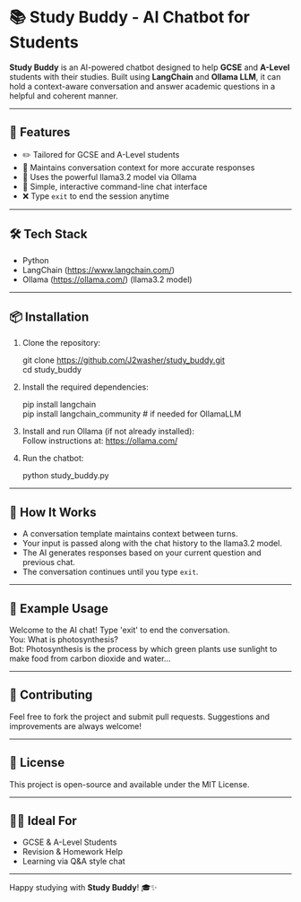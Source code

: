 # 📚 Study Buddy - AI Chatbot for Students 


**Study Buddy** is an AI-powered chatbot designed to help **GCSE** and **A-Level** students with their studies. Built using **LangChain** and **Ollama LLM**, it can hold a context-aware conversation and answer academic questions in a helpful and coherent manner.

---

## 🚀 Features

- ✏️ Tailored for GCSE and A-Level students  
- 🧠 Maintains conversation context for more accurate responses  
- 🤖 Uses the powerful llama3.2 model via Ollama  
- 💬 Simple, interactive command-line chat interface  
- ❌ Type `exit` to end the session anytime

---

## 🛠️ Tech Stack

- Python  
- LangChain (https://www.langchain.com/)  
- Ollama (https://ollama.com/) (llama3.2 model)

---

## 📦 Installation

1. Clone the repository:

   git clone https://github.com/J2washer/study_buddy.git  
   cd study_buddy

2. Install the required dependencies:

   pip install langchain  
   pip install langchain_community  # if needed for OllamaLLM

3. Install and run Ollama (if not already installed):  
   Follow instructions at: https://ollama.com/

4. Run the chatbot:

   python study_buddy.py

---

## 🧠 How It Works

- A conversation template maintains context between turns.  
- Your input is passed along with the chat history to the llama3.2 model.  
- The AI generates responses based on your current question and previous chat.  
- The conversation continues until you type `exit`.  

---

## 📄 Example Usage

Welcome to the AI chat! Type 'exit' to end the conversation.  
You: What is photosynthesis?  
Bot: Photosynthesis is the process by which green plants use sunlight to make food from carbon dioxide and water...

---

## 🤝 Contributing

Feel free to fork the project and submit pull requests. Suggestions and improvements are always welcome!

---

## 📘 License

This project is open-source and available under the MIT License.

---

## 🧑‍🎓 Ideal For

- GCSE & A-Level Students  
- Revision & Homework Help  
- Learning via Q&A style chat

---

Happy studying with **Study Buddy**! 🎓✨
